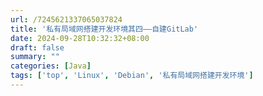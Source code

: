 ```yaml
---
url: /7245621337065037824
title: '私有局域网搭建开发环境其四——自建GitLab'
date: 2024-09-28T10:32:32+08:00
draft: false
summary: ""
categories: [Java]
tags: ['top', 'Linux', 'Debian', '私有局域网搭建开发环境']
---
```


